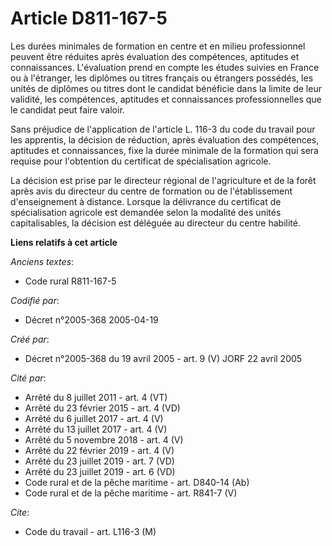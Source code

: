 # Article D811-167-5

Les durées minimales de formation en centre et en milieu professionnel peuvent être réduites après évaluation des
compétences, aptitudes et connaissances. L'évaluation prend en compte les études suivies en France ou à l'étranger, les
diplômes ou titres français ou étrangers possédés, les unités de diplômes ou titres dont le candidat bénéficie dans la limite
de leur validité, les compétences, aptitudes et connaissances professionnelles que le candidat peut faire valoir.

Sans préjudice de l'application de l'article L. 116-3 du code du travail pour les apprentis, la décision de réduction, après
évaluation des compétences, aptitudes et connaissances, fixe la durée minimale de la formation qui sera requise pour
l'obtention du certificat de spécialisation agricole.

La décision est prise par le directeur régional de l'agriculture et de la forêt après avis du directeur du centre de
formation ou de l'établissement d'enseignement à distance. Lorsque la délivrance du certificat de spécialisation agricole est
demandée selon la modalité des unités capitalisables, la décision est déléguée au directeur du centre habilité.

**Liens relatifs à cet article**

_Anciens textes_:

  - Code rural R811-167-5

_Codifié par_:

  - Décret n°2005-368 2005-04-19

_Créé par_:

  - Décret n°2005-368 du 19 avril 2005 - art. 9 (V) JORF 22 avril 2005

_Cité par_:

  - Arrêté du 8 juillet 2011 - art. 4 (VT)
  - Arrêté du 23 février 2015 - art. 4 (VD)
  - Arrêté du 6 juillet 2017 - art. 4 (V)
  - Arrêté du 13 juillet 2017 - art. 4 (V)
  - Arrêté du 5 novembre 2018 - art. 4 (V)
  - Arrêté du 22 février 2019 - art. 4 (V)
  - Arrêté du 23 juillet 2019 - art. 7 (VD)
  - Arrêté du 23 juillet 2019 - art. 6 (VD)
  - Code rural et de la pêche maritime - art. D840-14 (Ab)
  - Code rural et de la pêche maritime - art. R841-7 (V)

_Cite_:

  - Code du travail - art. L116-3 (M)
